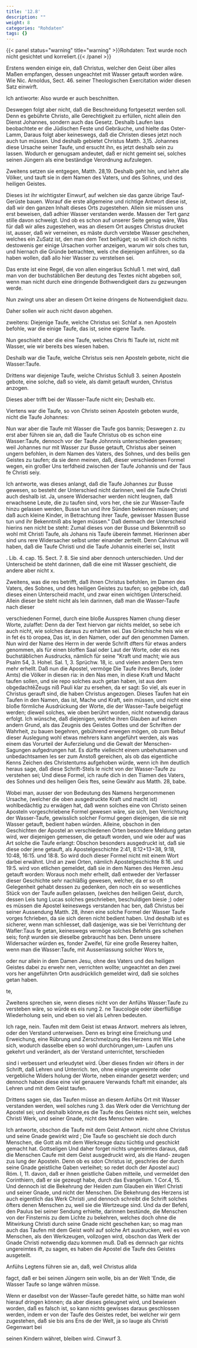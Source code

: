```yaml
---
title: '12.8'
description: ""
weight: 8
categories: "Rohdaten"
tags: {}
---
```


{{< panel status="warning" title="warning" >}}Rohdaten: Text wurde noch nicht gesichtet und korreliert.{{< /panel >}}
<!-- Seite 596 -->


Erstens wenden einige ein, daß Christus,
welcher den Geist über alles Maßen empfangen,
dessen ungeachtet mit Wasser getauft worden
wäre. Wie Nic. Arnoldus, Sect. 46. seiner
Theologischen Exercitation wider diesen Satz einwirft.

Ich antiworte: Also wurde er auch beschnitten.

Deswegen folgt aber nicht, daß die Beschneidung
fortgesetzt werden soll. Denn es gebührte Christo,
alle Gerechtigkeit zu erfüllen, nicht allein den Dienst
Johannes, sondern auch das Gesetz. Deshalb
Laufen lass beobachtete er die Jüdischen Feste und Gebräuche,
und hielte das Oster-Lamm, Daraus folgt aber
keineswegs, daß die Christen dieses jetzt noch auch
tun müssen. Und deshalb gebietet Christus Matth. 3,15.
Johannes diese Ursache seiner Taufe, und ersucht
ihn, es jetzt deshalb sein zu lassen. Wodurch
er genugsam andeutet, daß er nicht gemeint sei, solches
seinen Jüngern als eine beständige Verordnung
aufzulegen.

Zweitens setzen sie entgegen, Matth. 28,19. Deshalb
geht hin, und lehrt alle Völker, und
tauft sie in dem Namen des Vaters, und des
Sohnes, und des heiligen Geistes.

Dieses ist ihr wichtigster Einwurf, auf welchen sie
das ganze übrige Tauf-Gerüste bauen. Worauf die
erste allgemeine und richtige Antwort diese ist, daß wir
den ganzen Inhalt dieses Orts zugestehen. Allein sie
müssen uns erst beweisen, daß adhier Wasser verstanden
werde. Massen der Tert ganz stille davon schweigt.<!-- Seite 597 -->
Und ob es schon auf unserer Seite genug wäre, Was für
daß wir alles zugestehen, was an diesem Ort ausges Christus
drucket ist, ausser, daß wir verneinen, es mäste durch verstebe
Wasser geschehen, welches ein ZuSatz ist, den man
dem Text beifúget; so will ich doch nichts destowenis
ger einige Ursachen vorher anzeigen, warum wir sols
 ches tun, und hiernach die Gründe betrachten, wels
 che diejenigen anführen, so da haben wollen, daß allo
 hier Wasser zu verstelsen sei.

  Das erste ist eine Regel, die von allen eingeräus Schluß 1.
met wird, daß man von der buchstäblichen Ber
deutung des Textes nicht abgeben soll, wenn man
nicht durch eine dringende Bothwendigkeit dars
zu gezwungen werde.

Nun zwingt uns aber an diesem Ort keine dringens de Notwendigkeit dazu.

Daher sollen wir auch nicht davon abgehen.

zweitens: Diejenige Taufe, welche Christus sei: Schlaf a. nen Aposteln befohle, war die einige Taufe, das ist, seine eigene Taufe.

Nun geschieht aber die eine Taufe, welches Chris fti Taufe ist, nicht mit Wasser, wie wir bereits bes wiesen haben.

Deshalb
 war die Taufe, welche Christus seis nen Aposteln gebote, nicht die Wasser:Taufe.

   Drittens war diejenige Taufe, welche Christus Schluß 3.
seinen Aposteln gebote, eine solche, daß so viele, als
damit getauft wurden, Christus anzogen.

Dieses aber trifft bei der Wasser-Taufe nicht ein;
Deshalb etc.

Viertens war die Taufe, so von Christo seinen
Aposteln geboten wurde, nicht die Taufe Johannes:

Nun war aber die Taufe mit Wasser die Taufe gos bannis; Deswegen z.  zu erst aber führen sie an, daß die Taufe Christus<!-- Seite 598 -->
ob es schon eine Wasser:Taufe, dennoch vor der Taufe Johnnnis unterschieden gewesen; weil Johannes nur mit Wasser zur Busse getauft, Christus aber seinen ungern befohlen, in dem Namen des Vaters, des Sohnes, und des beilis gen Geistes zu taufen; da sie denn meinen, daß, dieser verschiedenen Formel wegen, ein großer Uns terfdheid zwischen der Taufe Johannis und der Taus fe Christi seiy.

Ich antworte, was dieses anlangt, daß die Taufe
Johannes zur Busse gewesen, so besteht der Unterschied
nicht darinnen, weil die Taufe Christi auch
deshalb ist. Ja, unsere Widersacher werden nicht leugnen,
daß erwachsene Leute, die zu taufen sind, vors her, che sie zur Wasser-Taufe hinzu gelassen werden, Busse tun und ihre Sünden bekennen müssen; und daß auch kleine Kinder, in Betrachtung ihrer Taufe, gewisser Massen Busse tun und ihr Bekenntniß abs legen müssen." Daß demnach der Unterscheid hierins nen nicht be steht: Zumal dieses von der Busse und Bekenntniß so wohl mit Christi Taufe, als Johans nis Taufe überein fømmet. Hierinnen aber sind uns rere Widersacher selbst unter einander zerteilt. Denn Calvinus will haben, daß die Taufe Christi und die Taufe Johannis einerlei sei, Instit

. Lib. 4. cap. 15. Sect. 7. 8. Sie sind aber dennoch unterschieden. Und der Unterscheid be steht darinnen, daß die eine mit Wasser geschieht, die andere aber nicht x.

Zweitens, was die res betrifft, daß ihnen Christus befohlen, im Damen des Vaters, des Sobnes, und des heiligen Geistes zu taufen; so gejtebe ich, daß dieses einen Unterscheid macht, und zwar einen wichtigen Unterscheid. Allein dieser be steht nicht als lein darinnen, daß man die Wasser-Taufe nach dieser

verschiedenen Formel, durch eine bloße Ausspres Namen chung dieser Worte, zulaffet: Denn da der Text hiervon<!-- Seite 599 -->
gar nichts meldet, so sebe ich auch nicht, wie solches
daraus zu erhärten sei. Das Griechische heis wie er in fet és tò oropea, Das ist, in den Namen, oder auf den genommen Damen. Nun wird der Name des Herrn in der werde Schrift dfters für etwas anders genommen, als für einen bloffen Saal oder Laut der Worte, oder eis nes buchstäblichen Ausdrucks, nämlich für seine "Kraft und macht; wie aus Psalm 54, 3. Hohel. Sal. 1, 3. Sprüchw. 18, ic. und vielen andern Ders tern mehr erhellt. Daß nun die Apostel, vermöge Die Taufe ihres Berufs, (oder Amts) die Völker in diesen ria: in den Nas men, in diese Kraft und Macht taufen sollen, und sie repo solches auch getan haben, ist aus dem obgedachtēZeugs niß Pauli klar zu ersehen, da er sagt: So viel, als euer in Christus gerauft sind, die haben Christus
angezogen. Dieses Taufen hat ein Taufen in den
Namen, das ist, Mache und Kraft, sein müssen,
und nicht eine bloße förmliche Ausdrückung der Worte,
die der Wasser-Taufe beigefügt werden; dieweil
solches, wie oben berührt worden, nicht notwendig daraus erfolgt. Ich wünsche, daß diejenigen, welche ihren Glauben auf keinen andern Grund, als das Zeugnis des Geistes Gottes und der Schriften der Wahrheit, zu bauen begehren, gebührend erwegen mögen, ob zum Bebuf dieser Auslegung wohl etwas mehrers kann angeführt werden, als was einem das Vorurteil der Auferzielung und die Gewalt der Menschen-Sagungen aufgedrungen hat. Es dürfte vielleicht einem unbehutsamen und unbedachtsamen les ser zum Anstoß gereichen, als ob das eigentliche Kenns Zeichen des Christentums aufgehoben würde, wenn ich ihm deutlich heraus sage, daß diese Schrift-Stels le nicht von der Wasser-Taufe zu verstehen sei; Und diese Formel, ich raufe dich in den Tiamen des Vaters, des Sohnes und des heiligen Geis ftes, seine Gewähr aus Matth. 28, babe.<!-- Seite 600 -->

Wobei man, ausser der von Bedeutung des Namens
hergenommenen Ursache, (welcher die oben ausgedruckte
Kraft und macht ist) wohlbedächtig zu
erwägen hat, daß wenn solches eine von Christo seinen
Aposteln vorgeschriebene Formel gewesen wäre,
sie sich, ben Verrichtung der Wasser-Taufe, gewisslich
solcher Formul gegen diejenigen, die sie mit Wasser
getauft, bedient haben würden. Alleine, obschon
in den Geschichten der Apostel an verschiedenen Orten
besondere Meldung getan wird, wer diejenigen gemessen,
die getauft worden, und wie oder auf was
Art solche die Taufe erlangt: Obschon besonders ausgedruckt
ist, daß sie diese oder jene getauft, als
Apostelgeschichte  2:41, 8:12+13+38, 9:18, 10:48,
16:15. und 18:8. So wird doch dieser
Formel nicht mit einem Wort darbei erwähnt. Und
an zwei Orten, nämlich Apostelgeschichte  8:16. und
19:5. wird von etlichen gemeldet, daß sie in dem
Namen des Herren Jesu getauft worden: Woraus
noch mehr erhellt, daß entweder der Verfasser dieser Geschichte sehr nachläßig gewesen, welcher, da er so oft Gelegenheit gehabt dessen zu gedenken, den noch ein so wesentliches Stück von der Taufe außen gelassen, (welches den heiligen Geist, durch, dessen Leis tung Lucas solches geschrieben, beschuldigen biesie ;) oder es müssen die Apostel keineswegs verstanden hac ben, daß Christus bei seiner Aussendung Matth. 28, ihnen eine solche Formel der Wasser Taufe vorges fchrieben, da sie sich deren nicht bedient haben. Und deshalb
 ist es sicherer, wenn man schliesset, daß dasjenige, was sie bei Verrichtung der Wafler:Taus fe getan, keineswegs vermöge solches Befehls ges schehen seis; fonjt wurden sie dieselbe gebraucht has ben. Denn unsere Widersacher würden es, fonder Zweifel, für eine große Reserey halten, wenn man die Wasser:Taufe, mit Aussenlassung solcher Wors te,

 <!-- Seite 601 -->

 oder nur allein in dem Damen Jesu, ohne des Vaters und des heiligen Geistes dabei zu erwehr nen, verrichten wollte; ungeachtet an den zwei vors her angeführten Ortn ausdrücklich gemeldet wird, daß sie solches getan haben.

te,

Zweitens sprechen sie, wenn dieses nicht von der Anfühs Wasser:Taufe zu versteben wäre, so würde es eis rung 2. ne Taucologie oder überflüßige Wiederholung sein, und eben so viel als Lehren bedeuten.

Ich rage, nein. Taufen mit dem Geist ist etwas Antwort. mehrers als lehren, oder den Verstand unterweisen. Denn es bringt eine Erreichung und Erweichung, eine Rübrung und Zerschmelzung des Herzens mit Wie Lehe sich, wodurch dasselbe eben so wohl durchörungen,um- Laufen uns gekehrt und verändert, als der Verstand unterrichtet, terschieden

sind i verbessert und erleudytet wird. Über dieses finden wir öfters in der Schrift, daß Lehren und Unterrich. ten, ohne einige ungereimte oder vergebliche Widers holung der Worte, neben einander gesetzt werden; und dennoch haben diese eine viel genauere Verwands fchaft mit einander, als Lehren und mit dem Geist taufen.

Drittens sagen sie, das Taufen müsse an diesem Anfühs Ort mit Wasser verstanden werden, weil solches rung 3. das Werk oder die Verrichtung der Apostel sei; und deshalb könne,es die Taufe des Geistes nicht sein, welches Christi Werk, und seiner Gnade, nicht des Menschen wäre.

Ich antworte, obschon die Taufe mit dem Geist Antwort. nicht ohne Christus und seine Gnade gewirkt wird ; Die Taufe so geschieht sie doch durch Menschen, die Gott als mit dem Werkzeuge dazu tüchtig und geschickt gemacht hat. Gottseligen Und daher forget nichts ungereimtes daraus, daß die Menschen Caufe mit dem Geist ausgedruckt wird, als die Hand- zeugen zus lung der Aposteln. Denn ob es sdon Christus ist, geschries der durch seine Gnade geistliche Gaben verleihet; so <!-- Seite 602 -->
redet doch der Apostel auc) Róm. I, 11. davon, daß
er ihnen geistliche Gaben mitteile, und vermeldet
den Corinthiern, daß er sie gezeugt habe,
durch das Evangelium. 1 Cor.4, 15. Und dennoch
ist die Bekehrung der Heiden zum Glauben ein
Werl Christi und seiner Gnade, und nicht der Menschen.
Die Bekehrung des Herzens ist auch eigentlich
das Werk Christi ,und dennoch schreibt die Schrift
solches öfters denen Menschen zu, weil sie die Wertzeuge
sind. Und da der Befehl, den Paulus bei seiner
Sendung erhielte, darinnen bestünde, die Menschen
von der Finsternis zu dem Lichte zu bekehren,
welches doch ohne die Mitwirkung Christi durch
seine Gnade nicht geschehen kan; so mag man auch das
Taufen mit dem Geist wohl auf solche Art ausdrucken,
weil es von Menschen, als den Werkzeugen,
vollzogen wird, obschon das Werk der Gnade Christi
notwendig dazu kommen muß. Daß es demnach
gar nichts ungereimtes ift, zu sagen, es haben
die Apostel die Taufe des Geistes ausgeteilt.


Anfühs Legtens führen sie an, daß, weil Christus allda

fagct, daß er bei seinen Jüngern sein wolle, bis an der Welt 'Ende, die Wasser Taufe so lange währen müsse.

Wenn er daselbst von der Wasser-Taufe geredet hätte, so hätte man wohl hierauf dringen können; da aber dieses geleugnet wird, und bewiesen worden, daß es falsch ist, so kann nichts gewisses daraus geschlossen werden, indem er von der Taufe des Geistes redet, bei welcher wir gern zugestehen, daß sie bis ans Ens de der Welt, ja so lauge als Christi Gegenwart bei

seinen Kindern währet, bleiben wird. Cinwurf 3.